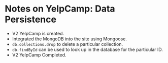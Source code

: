 # Notes on YelpCamp: Data Persistence

- V2 YelpCamp is created.
- Integrated the MongoDB into the site using Mongoose.
- `db.collections.drop` to delete a particular collection.
- `db.findById` can be used to look up in the database for the particular ID.
- V2 YelpCamp Completed.